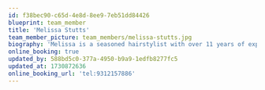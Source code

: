 ```yaml
---
id: f38bec90-c65d-4e8d-8ee9-7eb51dd84426
blueprint: team_member
title: 'Melissa Stutts'
team_member_picture: team_members/melissa-stutts.jpg
biography: 'Melissa is a seasoned hairstylist with over 11 years of experience, excelling in color corrections, balayage, blonding, and extensions. Her commitment to her clients goes beyond the salon, as she builds lasting relationships, ensuring they feel valued and appreciated. In 2023, she was honored as a top 3 finalist for Best Hairstylist in the Best of Maury Co Main Street Awards, a testament to her talent and expertise. Outside of work, Melissa enjoys traveling and spending quality time with her family.'
online_booking: true
updated_by: 588bd5c0-377a-4950-b9a9-1edfb8277fc5
updated_at: 1730872636
online_booking_url: 'tel:9312157886'
---
```

